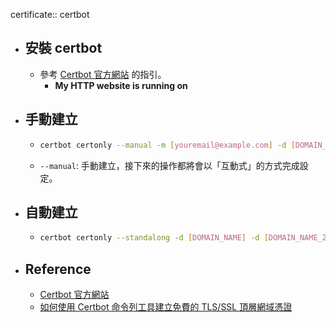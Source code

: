 certificate:: certbot

- ## 安裝 certbot
	- 參考 [Certbot 官方網站](https://certbot.eff.org/) 的指引。
		- **My HTTP website is running  on**
- ## 手動建立
	- ```bash
	  certbot certonly --manual -m [youremail@example.com] -d [DOMAIN_NAME] -d [DOMAIN_NAME_2]
	  ```
	- `--manual`: 手動建立，接下來的操作都將會以「互動式」的方式完成設定。
- ## 自動建立
	- ```bash
	  certbot certonly --standalong -d [DOMAIN_NAME] -d [DOMAIN_NAME_2]
	  ```
- ## Reference
	- [Certbot 官方網站](https://certbot.eff.org/)
	- [如何使用 Certbot 命令列工具建立免費的 TLS/SSL 頂層網域憑證](https://blog.miniasp.com/post/2021/02/11/Create-SSL-TLS-certificates-from-LetsEncrypt-using-Certbot)